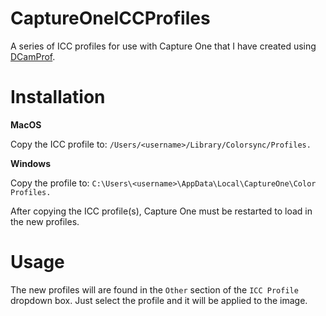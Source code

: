 # CaptureOneICCProfiles
A series of ICC profiles for use with Capture One that I have created using [DCamProf](https://www.ludd.ltu.se/~torger/dcamprof.html).

# Installation
**MacOS**

Copy the ICC profile to: `/Users/<username>/Library/Colorsync/Profiles.`

**Windows**

Copy the profile to: `C:\Users\<username>\AppData\Local\CaptureOne\Color Profiles.`

After copying the ICC profile(s), Capture One must be restarted to load in the new profiles.

# Usage
The new profiles will are found in the `Other` section of the `ICC Profile` dropdown box. Just select the profile and it will be applied to the image.
